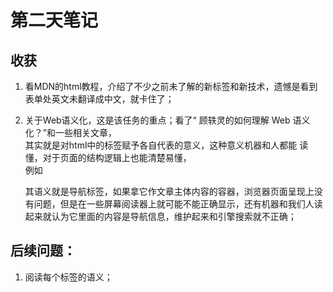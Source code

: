 # 第二天笔记
## 收获
1. 看MDN的html教程，介绍了不少之前未了解的新标签和新技术，遗憾是看到表单处英文未翻译成中文，就卡住了；

2. 关于Web语义化，这是该任务的重点；看了“ 顾轶灵的如何理解 Web 语义化？”和一些相关文章，  
其实就是对html中的标签赋予各自代表的意义，这种意义机器和人都能 读懂，对于页面的结构逻辑上也能清楚易懂，  
例如<nav>其语义就是导航标签，如果拿它作文章主体内容的容器，浏览器页面呈现上没有问题，但是在一些屏幕阅读器上就可能不能正确显示，还有机器和我们人读起来就认为它里面的内容是导航信息，维护起来和引擎搜索就不正确；
  
## 后续问题：
1. 阅读每个标签的语义；
